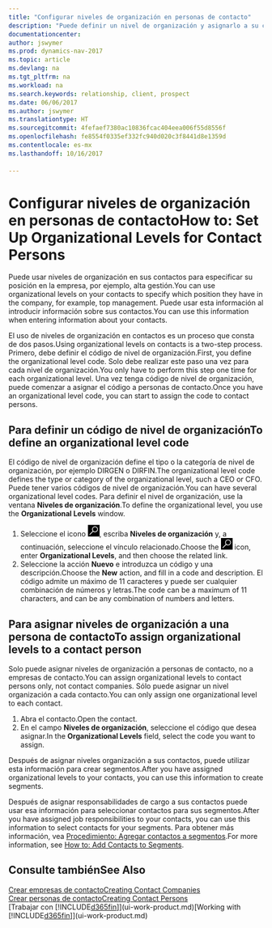 ```yaml
---
title: "Configurar niveles de organización en personas de contacto"
description: "Puede definir un nivel de organización y asignarlo a su contacto para indicar la posición que tiene en su empresa, por ejemplo alta gestión."
documentationcenter: 
author: jswymer
ms.prod: dynamics-nav-2017
ms.topic: article
ms.devlang: na
ms.tgt_pltfrm: na
ms.workload: na
ms.search.keywords: relationship, client, prospect
ms.date: 06/06/2017
ms.author: jswymer
ms.translationtype: HT
ms.sourcegitcommit: 4fefaef7380ac10836fcac404eea006f55d8556f
ms.openlocfilehash: fe8554f0335ef332fc940d020c3f8441d8e1359d
ms.contentlocale: es-mx
ms.lasthandoff: 10/16/2017

---
```

# <a name="how-to-set-up-organizational-levels-for-contact-persons"></a><span data-ttu-id="5bc7f-103">Configurar niveles de organización en personas de contacto</span><span class="sxs-lookup"><span data-stu-id="5bc7f-103">How to: Set Up Organizational Levels for Contact Persons</span></span>
<span data-ttu-id="5bc7f-104">Puede usar niveles de organización en sus contactos para especificar su posición en la empresa, por ejemplo, alta gestión.</span><span class="sxs-lookup"><span data-stu-id="5bc7f-104">You can use organizational levels on your contacts to specify which position they have in the company, for example, top management.</span></span> <span data-ttu-id="5bc7f-105">Puede usar esta información al introducir información sobre sus contactos.</span><span class="sxs-lookup"><span data-stu-id="5bc7f-105">You can use this information when entering information about your contacts.</span></span>

<span data-ttu-id="5bc7f-106">El uso de niveles de organización en contactos es un proceso que consta de dos pasos.</span><span class="sxs-lookup"><span data-stu-id="5bc7f-106">Using organizational levels on contacts is a two-step process.</span></span> <span data-ttu-id="5bc7f-107">Primero, debe definir el código de nivel de organización.</span><span class="sxs-lookup"><span data-stu-id="5bc7f-107">First, you define the organizational level code.</span></span> <span data-ttu-id="5bc7f-108">Solo debe realizar este paso una vez para cada nivel de organización.</span><span class="sxs-lookup"><span data-stu-id="5bc7f-108">You only have to perform this step one time for each organizational level.</span></span> <span data-ttu-id="5bc7f-109">Una vez tenga código de nivel de organización, puede comenzar a asignar el código a personas de contacto.</span><span class="sxs-lookup"><span data-stu-id="5bc7f-109">Once you have an organizational level code, you can start to assign the code to contact persons.</span></span>

## <a name="to-define-an-organizational-level-code"></a><span data-ttu-id="5bc7f-110">Para definir un código de nivel de organización</span><span class="sxs-lookup"><span data-stu-id="5bc7f-110">To define an organizational level code</span></span>
<span data-ttu-id="5bc7f-111">El código de nivel de organización define el tipo o la categoría de nivel de organización, por ejemplo DIRGEN o DIRFIN.</span><span class="sxs-lookup"><span data-stu-id="5bc7f-111">The organizational level code defines the type or category of the organizational level, such a CEO  or CFO.</span></span> <span data-ttu-id="5bc7f-112">Puede tener varios códigos de nivel de organización.</span><span class="sxs-lookup"><span data-stu-id="5bc7f-112">You can have several organizational level codes.</span></span> <span data-ttu-id="5bc7f-113">Para definir el nivel de organización, use la ventana **Niveles de organización**.</span><span class="sxs-lookup"><span data-stu-id="5bc7f-113">To define the organizational level, you use the **Organizational Levels** window.</span></span>

1. <span data-ttu-id="5bc7f-114">Seleccione el icono ![Buscar página o informe](media/ui-search/search_small.png "icono Buscar página o informe"), escriba **Niveles de organización** y, a continuación, seleccione el vínculo relacionado.</span><span class="sxs-lookup"><span data-stu-id="5bc7f-114">Choose the ![Search for Page or Report](media/ui-search/search_small.png "Search for Page or Report icon") icon, enter **Organizational Levels**, and then choose the related link.</span></span>
2. <span data-ttu-id="5bc7f-115">Seleccione la acción **Nuevo** e introduzca un código y una descripción.</span><span class="sxs-lookup"><span data-stu-id="5bc7f-115">Choose the **New** action, and fill in a code and description.</span></span> <span data-ttu-id="5bc7f-116">El código admite un máximo de 11 caracteres y puede ser cualquier combinación de números y letras.</span><span class="sxs-lookup"><span data-stu-id="5bc7f-116">The code can be a maximum of 11 characters, and can be any combination of numbers and letters.</span></span>

## <a name="to-assign-organizational-levels-to-a-contact-person"></a><span data-ttu-id="5bc7f-117">Para asignar niveles de organización a una persona de contacto</span><span class="sxs-lookup"><span data-stu-id="5bc7f-117">To assign organizational levels to a contact person</span></span>
<span data-ttu-id="5bc7f-118">Solo puede asignar niveles de organización a personas de contacto, no a empresas de contacto.</span><span class="sxs-lookup"><span data-stu-id="5bc7f-118">You can assign organizational levels to contact persons only, not contact companies.</span></span> <span data-ttu-id="5bc7f-119">Sólo puede asignar un nivel organización a cada contacto.</span><span class="sxs-lookup"><span data-stu-id="5bc7f-119">You can only assign one organizational level to each contact.</span></span>

1. <span data-ttu-id="5bc7f-120">Abra el contacto.</span><span class="sxs-lookup"><span data-stu-id="5bc7f-120">Open the contact.</span></span>
2. <span data-ttu-id="5bc7f-121">En el campo **Niveles de organización**, seleccione el código que desea asignar.</span><span class="sxs-lookup"><span data-stu-id="5bc7f-121">In the **Organizational Levels** field, select the code you want to assign.</span></span>

<span data-ttu-id="5bc7f-122">Después de asignar niveles organización a sus contactos, puede utilizar esta información para crear segmentos.</span><span class="sxs-lookup"><span data-stu-id="5bc7f-122">After you have assigned organizational levels to your contacts, you can use this information to create segments.</span></span>

<span data-ttu-id="5bc7f-123">Después de asignar responsabilidades de cargo a sus contactos puede usar esa información para seleccionar contactos para sus segmentos.</span><span class="sxs-lookup"><span data-stu-id="5bc7f-123">After you have assigned job responsibilities to your contacts, you can use this information to select contacts for your segments.</span></span> <span data-ttu-id="5bc7f-124">Para obtener más información, vea [Procedimiento: Agregar contactos a segmentos](marketing-add-contact-segment.md).</span><span class="sxs-lookup"><span data-stu-id="5bc7f-124">For more information, see [How to: Add Contacts to Segments](marketing-add-contact-segment.md).</span></span>

## <a name="see-also"></a><span data-ttu-id="5bc7f-125">Consulte también</span><span class="sxs-lookup"><span data-stu-id="5bc7f-125">See Also</span></span>
[<span data-ttu-id="5bc7f-126">Crear empresas de contacto</span><span class="sxs-lookup"><span data-stu-id="5bc7f-126">Creating Contact Companies</span></span>](marketing-create-contact-companies.md)  
[<span data-ttu-id="5bc7f-127">Crear personas de contacto</span><span class="sxs-lookup"><span data-stu-id="5bc7f-127">Creating Contact Persons</span></span>](marketing-create-contact-persons.md)  
<span data-ttu-id="5bc7f-128">[Trabajar con [!INCLUDE[d365fin](includes/d365fin_md.md)]](ui-work-product.md)</span><span class="sxs-lookup"><span data-stu-id="5bc7f-128">[Working with [!INCLUDE[d365fin](includes/d365fin_md.md)]](ui-work-product.md)</span></span>  

